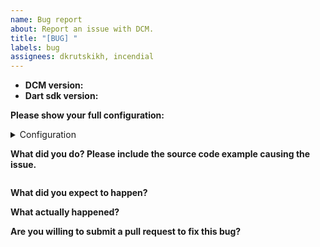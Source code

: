 ```yaml
---
name: Bug report
about: Report an issue with DCM.
title: "[BUG] "
labels: bug
assignees: dkrutskikh, incendial
---
```


<!--
    This template is for bug reports. If you want to to ask a question, improve existing rule or suggest a new one please use another template.
-->

* **DCM version:**
* **Dart sdk version:**

**Please show your full configuration:**

<details>
<summary>Configuration</summary>

<!-- Paste your configuration below: -->
```yaml

```

</details>

**What did you do? Please include the source code example causing the issue.**

<!-- Paste the source code below: -->
```dart

```

**What did you expect to happen?**

**What actually happened?**

**Are you willing to submit a pull request to fix this bug?**
